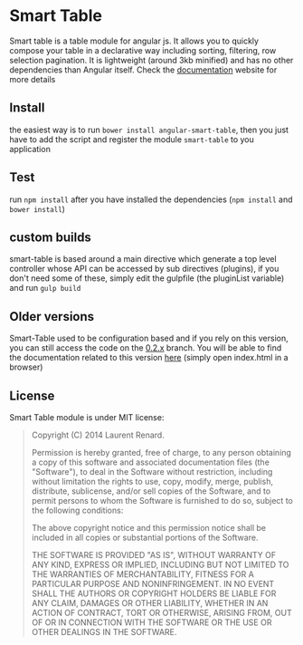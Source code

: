 # Smart Table

Smart table is a table module for angular js. It allows you to quickly compose your table in a declarative way including sorting, filtering, row selection pagination.
It is lightweight (around 3kb minified) and has no other dependencies than Angular itself.
Check the [documentation](http://lorenzofox3.github.io/smart-table-website/) website for more details

## Install

the easiest way is to run `bower install angular-smart-table`, then you just have to add the script and register the module `smart-table` to you application

## Test

run `npm install` after you have installed the dependencies (`npm install` and `bower install`)

## custom builds

smart-table is based around a main directive which generate a top level controller whose API can be accessed by sub directives
(plugins), if you don't need some of these, simply edit the gulpfile (the pluginList variable) and run `gulp build`

## Older versions

Smart-Table used to be configuration based and if you rely on this version, you can still access the code on the [0.2.x](https://github.com/lorenzofox3/Smart-Table/tree/vx.2.x) branch. You will be able to find the documentation related to this version
[here](https://github.com/lorenzofox3/smart-table-website) (simply open index.html in a browser)


## License

Smart Table module is under MIT license:

> Copyright (C) 2014 Laurent Renard.
>
> Permission is hereby granted, free of charge, to any person
> obtaining a copy of this software and associated documentation files
> (the "Software"), to deal in the Software without restriction,
> including without limitation the rights to use, copy, modify, merge,
> publish, distribute, sublicense, and/or sell copies of the Software,
> and to permit persons to whom the Software is furnished to do so,
> subject to the following conditions:
>
> The above copyright notice and this permission notice shall be
> included in all copies or substantial portions of the Software.
>
> THE SOFTWARE IS PROVIDED "AS IS", WITHOUT WARRANTY OF ANY KIND,
> EXPRESS OR IMPLIED, INCLUDING BUT NOT LIMITED TO THE WARRANTIES OF
> MERCHANTABILITY, FITNESS FOR A PARTICULAR PURPOSE AND
> NONINFRINGEMENT. IN NO EVENT SHALL THE AUTHORS OR COPYRIGHT HOLDERS
> BE LIABLE FOR ANY CLAIM, DAMAGES OR OTHER LIABILITY, WHETHER IN AN
> ACTION OF CONTRACT, TORT OR OTHERWISE, ARISING FROM, OUT OF OR IN
> CONNECTION WITH THE SOFTWARE OR THE USE OR OTHER DEALINGS IN THE
> SOFTWARE.